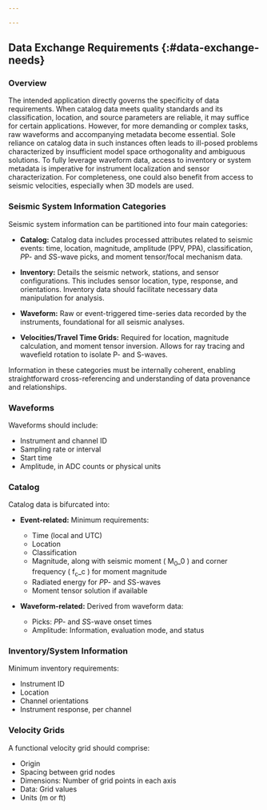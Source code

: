 ```yaml
---

---
```


## Data Exchange Requirements {:#data-exchange-needs}

### Overview

The intended application directly governs the specificity of data requirements. When catalog data meets quality standards and its classification, location, and source parameters are reliable, it may suffice for certain applications. However, for more demanding or complex tasks, raw waveforms and accompanying metadata become essential. Sole reliance on catalog data in such instances often leads to ill-posed problems characterized by insufficient model space orthogonality and ambiguous solutions. To fully leverage waveform data, access to inventory or system metadata is imperative for instrument localization and sensor characterization. For completeness, one could also benefit from access to seismic velocities, especially when 3D models are used.

### Seismic System Information Categories

Seismic system information can be partitioned into four main categories:

- **Catalog:** Catalog data includes processed attributes related to seismic events: time, location, magnitude, amplitude (PPV, PPA), classification, *P*P- and *S*S-wave picks, and moment tensor/focal mechanism data.
    
- **Inventory:** Details the seismic network, stations, and sensor configurations. This includes sensor location, type, response, and orientations. Inventory data should facilitate necessary data manipulation for analysis.
    
- **Waveform:** Raw or event-triggered time-series data recorded by the instruments, foundational for all seismic analyses.
    
- **Velocities/Travel Time Grids:** Required for location, magnitude calculation, and moment tensor inversion. Allows for ray tracing and wavefield rotation to isolate P- and S-waves.

Information in these categories must be internally coherent, enabling straightforward cross-referencing and understanding of data provenance and relationships.

### Waveforms

Waveforms should include:

- Instrument and channel ID
- Sampling rate or interval
- Start time
- Amplitude, in ADC counts or physical units

### Catalog

Catalog data is bifurcated into:

- **Event-related:** Minimum requirements:
    - Time (local and UTC)
    - Location
    - Classification 
    - Magnitude, along with seismic moment \( M<sub>0</sub>_0 \) and corner frequency \( f<sub>c</sub>_c \) for moment magnitude
    - Radiated energy for *P*P- and *S*S-waves
    - Moment tensor solution if available

- **Waveform-related:** Derived from waveform data:
    - Picks: *P*P- and *S*S-wave onset times
    - Amplitude: Information, evaluation mode, and status

### Inventory/System Information

Minimum inventory requirements:

- Instrument ID
- Location
- Channel orientations
- Instrument response, per channel

### Velocity Grids

A functional velocity grid should comprise:

- Origin
- Spacing between grid nodes
- Dimensions: Number of grid points in each axis
- Data: Grid values
- Units (m or ft)
<!--stackedit_data:
eyJoaXN0b3J5IjpbLTEzMzE2NDc2NTFdfQ==
-->
